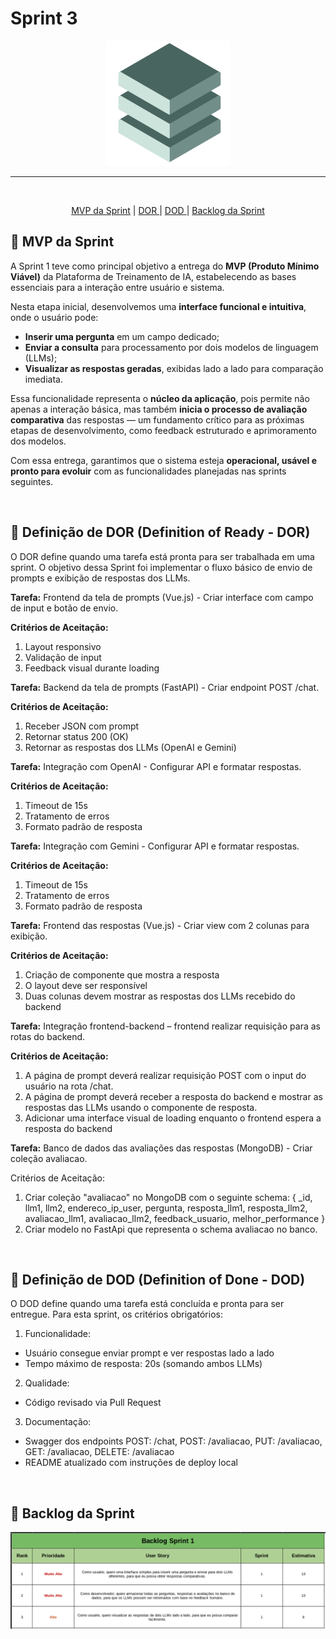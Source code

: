 

# Sprint 3


<p align="center">
      <img src="/Anexos/img/fullstack.png" alt="Logo da Equipe FullStack">


<hr>
<br>
<p align="center">
  <a href ="#mvp"> MVP da Sprint</a>  | 
  <a href ="#dor"> DOR </a>  |
  <a href ="#dod"> DOD </a>  |
  <a href ="#backlog"> Backlog da Sprint</a>  
</p>

</p>

<span id="mvp">

## :bookmark_tabs: MVP da Sprint

A Sprint 1 teve como principal objetivo a entrega do **MVP (Produto Mínimo Viável)** da Plataforma de Treinamento de IA, estabelecendo as bases essenciais para a interação entre usuário e sistema.  

Nesta etapa inicial, desenvolvemos uma **interface funcional e intuitiva**, onde o usuário pode:  
- **Inserir uma pergunta** em um campo dedicado;  
- **Enviar a consulta** para processamento por dois modelos de linguagem (LLMs);  
- **Visualizar as respostas geradas**, exibidas lado a lado para comparação imediata.  

Essa funcionalidade representa o **núcleo da aplicação**, pois permite não apenas a interação básica, mas também **inicia o processo de avaliação comparativa** das respostas — um fundamento crítico para as próximas etapas de desenvolvimento, como feedback estruturado e aprimoramento dos modelos.  

Com essa entrega, garantimos que o sistema esteja **operacional, usável e pronto para evoluir** com as funcionalidades planejadas nas sprints seguintes.  


<br>


<span id="dor">

## :badger: Definição de DOR (Definition of Ready - DOR)

O DOR define quando uma tarefa está pronta para ser trabalhada em uma sprint. O objetivo dessa Sprint foi implementar o fluxo básico de envio de prompts e exibição de respostas dos LLMs.

**Tarefa:** Frontend da tela de prompts (Vue.js) - Criar interface com campo de input e botão de envio.

**Critérios de Aceitação:** 
1. Layout responsivo
2. Validação de input
3. Feedback visual durante loading

**Tarefa:** Backend da tela de prompts (FastAPI) - Criar endpoint POST /chat.

**Critérios de Aceitação:**
1. Receber JSON com prompt
2. Retornar status 200 (OK)
3. Retornar as respostas dos LLMs (OpenAI e Gemini)

**Tarefa:** Integração com OpenAI - Configurar API e formatar respostas.

**Critérios de Aceitação:**
1. Timeout de 15s
2. Tratamento de erros
3. Formato padrão de resposta

**Tarefa:** Integração com Gemini - Configurar API e formatar respostas.

**Critérios de Aceitação:**
1. Timeout de 15s
2. Tratamento de erros
3. Formato padrão de resposta 

**Tarefa:** Frontend das respostas (Vue.js) - Criar view com 2 colunas para exibição.

**Critérios de Aceitação:**
1. Criação de componente que mostra a resposta
2. O layout deve ser responsível
3. Duas colunas devem mostrar as respostas dos LLMs recebido do backend

**Tarefa:** Integração frontend-backend – frontend realizar requisição para as rotas do backend.

**Critérios de Aceitação:**
1. A página de prompt deverá realizar requisição POST com o input do usuário na rota /chat.
2. A página de prompt deverá receber a resposta do backend e mostrar as respostas das LLMs usando o componente de resposta.
3. Adicionar uma interface visual de loading enquanto o frontend espera a resposta do backend

**Tarefa:** Banco de dados das avaliações das respostas (MongoDB) - Criar coleção avaliacao.

Critérios de Aceitação:
1. Criar coleção "avaliacao" no MongoDB com o seguinte schema: {
    _id,
    llm1,
    llm2,
    endereco_ip_user,
    pergunta,
    resposta_llm1,
    resposta_llm2,
    avaliacao_llm1,
    avaliacao_llm2,
    feedback_usuario,
    melhor_performance
}
2. Criar modelo no FastApi que representa o schema avaliacao no banco.


<br>


<span id="dod">

## :dog: Definição de DOD (Definition of Done - DOD)

O DOD define quando uma tarefa está concluída e pronta para ser entregue. Para esta sprint, os critérios obrigatórios:

1. Funcionalidade:
- Usuário consegue enviar prompt e ver respostas lado a lado
- Tempo máximo de resposta: 20s (somando ambos LLMs)

2. Qualidade:
- Código revisado via Pull Request

3. Documentação:
- Swagger dos endpoints POST: /chat, POST: /avaliacao, PUT: /avaliacao, GET: /avaliacao, DELETE: /avaliacao
- README atualizado com instruções de deploy local


<br>


<span id="backlog">

## :dart: Backlog da Sprint

<p align="center">
      <img src="/Anexos/img/backlogs1.png" alt="Backlog da Sprint">






